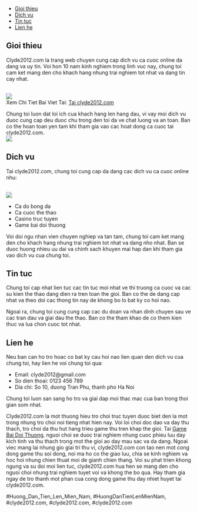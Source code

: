 <nav>
<ul>
<li><a href="#gioithieu">Gioi thieu</a></li>
<li><a href="#dichvu">Dich vu</a></li>
<li><a href="#tintuc">Tin tuc</a></li>
<li><a href="#lienhe">Lien he</a></li>
</ul>
</nav><main>
<section id="gioithieu">
<h2>Gioi thieu</h2>
<p>Clyde2012.com la trang web chuyen cung cap dich vu ca cuoc online da dang va uy tin. Voi hon 10 nam kinh nghiem trong linh vuc nay, chung toi cam ket mang den cho khach hang nhung trai nghiem tot nhat va dang tin cay nhat.</p><br><img src="https://clyde2012.com/wp-content/uploads/2025/02/tai-clyde2012-com-2.webp"></br>
Xem Chi Tiet Bai Viet Tai: <a href="https://clyde2012.com/huong-dan-tai-clyde2012-com/">Tai clyde2012.com</a>
<p>Chung toi luon dat loi ich cua khach hang len hang dau, vi vay moi dich vu duoc cung cap deu duoc chu trong den toi da ve chat luong va an toan. Ban co the hoan toan yen tam khi tham gia vao cac hoat dong ca cuoc tai clyde2012.com.<br><img src="https://clyde2012.com/wp-content/uploads/2025/02/tac-gia-11.webp"></br>
</section>
<section id="dichvu">
<h2>Dich vu</h2>
<p>Tai clyde2012.com, chung toi cung cap da dang cac dich vu ca cuoc online nhu:</p><br><img src="https://clyde2012.com/wp-content/uploads/2025/02/tai-clyde2012-com-1.webp"></br>
<ul>
<li>Ca do bong da</li>
<li>Ca cuoc the thao</li>
<li>Casino truc tuyen</li>
<li>Game bai doi thuong</li>
</ul>
<p>Voi doi ngu nhan vien chuyen nghiep va tan tam, chung toi cam ket mang den cho khach hang nhung trai nghiem tot nhat va dang nho nhat. Ban se duoc huong nhieu uu dai va chinh sach khuyen mai hap dan khi tham gia vao dich vu cua chung toi.
</section>
<section id="tintuc">
<h2>Tin tuc</h2>
<p>Chung toi cap nhat lien tuc cac tin tuc moi nhat ve thi truong ca cuoc va cac su kien the thao dang dien ra tren toan the gioi. Ban co the de dang cap nhat va theo doi cac thong tin nay de khong bo lo bat ky co hoi nao.</p>
<p>Ngoai ra, chung toi cung cung cap cac du doan va nhan dinh chuyen sau ve cac tran dau va giai dau the thao. Ban co the tham khao de co them kien thuc va lua chon cuoc tot nhat.
</section>
<section id="lienhe">
<h2>Lien he</h2>
<p>Neu ban can ho tro hoac co bat ky cau hoi nao lien quan den dich vu cua chung toi, hay lien he voi chung toi qua:</p>
<ul>
<li>Email: clyde2012@gmail.com</li>
<li>So dien thoai: 0123 456 789</li>
<li>Dia chi: So 10, duong Tran Phu, thanh pho Ha Noi</li>
</ul>
<p>Chung toi luon san sang ho tro va giai dap moi thac mac cua ban trong thoi gian som nhat.</p>
</section>
</main><p>Clyde2012.com la mot thuong hieu tro choi truc tuyen duoc biet den la mot trong nhung tro choi noi tieng nhat hien nay. Voi loi choi doc dao va day thu thach, tro choi da thu hut hang trieu game thu tren khap the gioi. Tai <a href="https://clyde2012.com/">Game Bai Doi Thuong</a>, nguoi choi se duoc trai nghiem nhung cuoc phieu luu day kich tinh va thu thach trong mot the gioi ao day mau sac va da dang. Ngoai viec mang lai nhung gio giai tri thu vi, clyde2012.com con tao nen mot cong dong game thu soi dong, noi ma ho co the giao luu, chia se kinh nghiem va hoc hoi nhung chien thuat moi de gianh chien thang. Voi su phat trien khong ngung va su doi moi lien tuc, clyde2012.com hua hen se mang den cho nguoi choi nhung trai nghiem tuyet voi va khong the bo qua. Hay tham gia ngay de tro thanh mot phan cua cong dong game thu day nhiet huyet tai clyde2012.com.</p>
#Huong_Dan_Tien_Len_Mien_Nam, #HuongDanTienLenMienNam, #clyde2012.com, #clyde2012.com, #clyde2012.com
